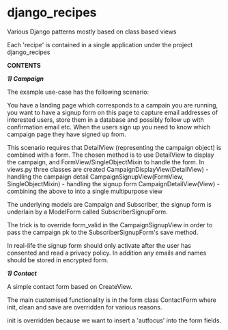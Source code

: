 # django_recipes
Various Django patterns mostly based on class based views

Each 'recipe' is contained in a single application under the project django_recipes

**CONTENTS**

**_1) Campaign_**

The example use-case has the following scenario:

You have a landing page which corresponds to a campain you are running, you want to have a signup form on this page to capture
email addresses of interested users, store them in a database and possibly follow up with confirmation email etc. When the users sign up
you need to know which campaign page they have signed up from.

This scenario requires that DetailView (representing the campaign object) is combined with a form.
The chosen method is to use DetailView to display the campaign, and FormView/SingleObjectMixin to handle the form.
In views.py three classes are created
  CampaignDisplayView(DetailView) - handling the campaign detail
  CampaignSignupView(FormView, SingleObjectMixin) - handling the signup form
  CampaignDetailView(View) - combining the above to into a single multipurpose view

The underlying models are Campaign and Subscriber, the signup form is underlain by a ModelForm called
SubscriberSignupForm.

The trick is to override form_valid in the CampaignSignupView in order to pass the campaign pk to the
SubscriberSignupForm's save method.

In real-life the signup form should only activate after the user has consented and read a privacy policy. In addition any emails and names
should be stored in encrypted form.

**_1) Contact_**

A simple contact form based on CreateView.

The main customised functionality is in the form class ContactForm where
init, clean and save are overridden for various reasons.

init is overridden because we want to insert a 'autfocus' into the form fields.
